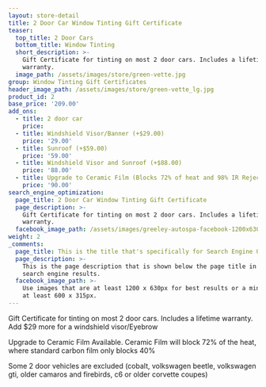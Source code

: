 ```yaml
---
layout: store-detail
title: 2 Door Car Window Tinting Gift Certificate
teaser:
  top_title: 2 Door Cars
  bottom_title: Window Tinting
  short_description: >-
    Gift Certificate for tinting on most 2 door cars. Includes a lifetime
    warranty.
  image_path: /assets/images/store/green-vette.jpg
group: Window Tinting Gift Certificates
header_image_path: /assets/images/store/green-vette_lg.jpg
product_id: 2
base_price: '209.00'
add_ons:
  - title: 2 door car
    price:
  - title: Windshield Visor/Banner (+$29.00)
    price: '29.00'
  - title: Sunroof (+$59.00)
    price: '59.00'
  - title: Windshield Visor and Sunroof (+$88.00)
    price: '88.00'
  - title: Upgrade to Ceramic Film (Blocks 72% of heat and 98% IR Rejection)
    price: '90.00'
search_engine_optimization:
  page_title: 2 Door Car Window Tinting Gift Certificate
  page_description: >-
    Gift Certificate for tinting on most 2 door cars. Includes a lifetime
    warranty.
  facebook_image_path: /assets/images/greeley-autospa-facebook-1200x630.png
weight: 2
_comments:
  page_title: This is the title that's specifically for Search Engine Optimization.
  page_description: >-
    This is the page description that is shown below the page title in the
    search engine results.
  facebook_image_path: >-
    Use images that are at least 1200 x 630px for best results or a minimum of
    at least 600 x 315px.
---
```


Gift Certificate for tinting on most 2 door cars. Includes a lifetime warranty. Add $29 more for a windshield visor/Eyebrow

Upgrade to Ceramic Film Available. Ceramic Film will block 72% of the heat, where standard carbon film only blocks 40%

Some 2 door vehicles are excluded (cobalt, volkswagen beetle, volkswagen gti, older camaros and firebirds, c6 or older corvette coupes)